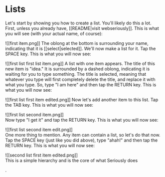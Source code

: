 # Lists

Let's start by showing you how to create a list. You'll likely do this a lot. First, unless you already have, [[README|visit webseriously]]. This is what you will see (with your actual name, of course):

![[first item.png]]
The oblong at the bottom is surrounding your name, indicating that it is [[select|selected]]. We'll now make a list for it. Tap the SPACE key. This is what you will now see:

![[first list first list item.png]]
A list with one item appears. The title of this new item is "idea." It is surrounded by a dashed oblong, indicating it is waiting for you to type something. The title is selected, meaning that whatever you type will first completely delete the title, and replace it with what you type. So, type "I am here" and then tap the RETURN key. This is what you will now see:

![[first list first item edited.png]] 
Now let's add another item to this list. Tap the TAB key. This is what you will now see:

![[first list second item.png]]  
Now type "I get it" and tap the RETURN key. This is what you will now see:

![[first list second item edit.png]]  
One more thing to mention. Any item can contain a list, so let's do that now. Tap the SPACE key (just like you did above), type "ahah!" and then tap the RETURN key. This is what you will now see:

![[second list first item edited.png]]  
This is a simple hierarchy and is the core of what Seriously does

.